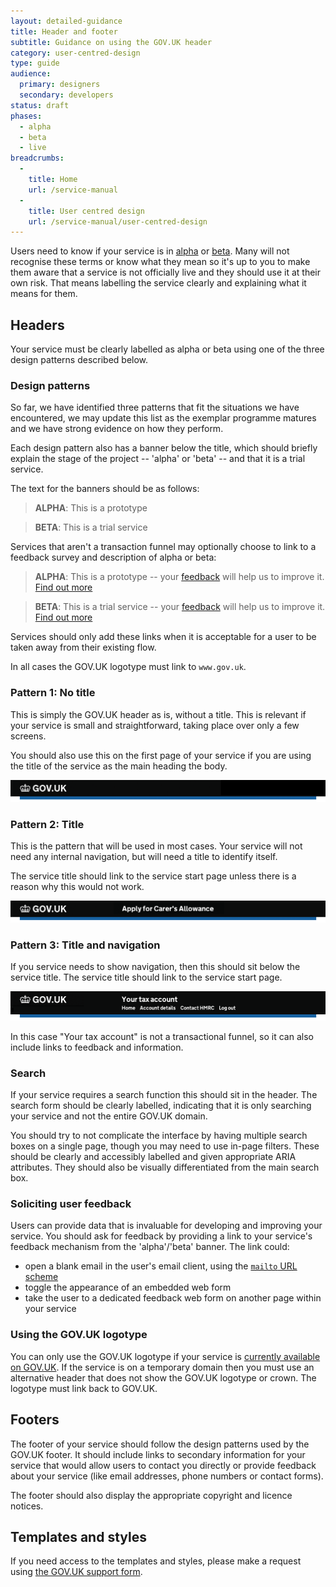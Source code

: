```yaml
---
layout: detailed-guidance
title: Header and footer
subtitle: Guidance on using the GOV.UK header
category: user-centred-design
type: guide
audience:
  primary: designers
  secondary: developers
status: draft
phases:
  - alpha
  - beta
  - live
breadcrumbs:
  -
    title: Home
    url: /service-manual
  -
    title: User centred design
    url: /service-manual/user-centred-design
---
```


Users need to know if your service is in [alpha](/service-manual/phases/alpha) or [beta](/service-manual/phases/beta). Many will not recognise these terms or know what they mean so it's up to you to make them aware that a service is not officially live and they should use it at their own risk. That means labelling the service clearly and explaining what it means for them.

## Headers

Your service must be clearly labelled as alpha or beta using one of the three design patterns described below.

### Design patterns

So far, we have identified three patterns that fit the situations we have encountered, we may update this list as the exemplar programme matures and we have strong evidence on how they perform.

Each design pattern also has a banner below the title, which should briefly explain the stage of the project -- 'alpha' or 'beta' -- and that it is a trial service.

The text for the banners should be as follows:

> **ALPHA**: This is a prototype

> **BETA**: This is a trial service

Services that aren't a transaction funnel may optionally choose to link to a feedback survey and description of alpha or beta:

> **ALPHA**: This is a prototype -- your [feedback]() will help us to improve it. [Find out more](/service-manual/phases/alpha)

> **BETA**: This is a trial service -- your [feedback]() will help us to improve it. [Find out more](/service-manual/phases/beta)

Services should only add these links when it is acceptable for a user to be taken away from their existing flow.

In all cases the GOV.UK logotype must link to `www.gov.uk`.

### Pattern 1: No title

This is simply the GOV.UK header as is, without a title. This is relevant if your service is small and straightforward, taking place over only a few screens.

You should also use this on the first page of your service if you are using the title of the service as the main heading the body.

![Pattern 1: No title](/service-manual/assets/images/header-footer/header-pattern-1.png)

### Pattern 2: Title

This is the pattern that will be used in most cases. Your service will not need any internal navigation, but will need a title to identify itself.

The service title should link to the service start page unless there is a reason why this would not work.

![Pattern 2: Title](/service-manual/assets/images/header-footer/header-pattern-2.png)

### Pattern 3: Title and navigation

If you service needs to show navigation, then this should sit below the service title. The service title should link to the service start page.

![Pattern 3: Title and navigation](/service-manual/assets/images/header-footer/header-pattern-3.png)

In this case "Your tax account" is not a transactional funnel, so it can also include links to feedback and information.

### Search

If your service requires a search function this should sit in the header. The search form should be clearly labelled, indicating that it is only searching your service and not the entire GOV.UK domain.

You should try to not complicate the interface by having multiple search boxes on a single page, though you may need to use in-page filters. These should be clearly and accessibly labelled and given appropriate ARIA attributes. They should also be visually differentiated from the main search box.

### Soliciting user feedback

Users can provide data that is invaluable for developing and improving your service. You should ask for feedback by providing a link to your service's feedback mechanism from the 'alpha'/'beta' banner. The link could:

* open a blank email in the user's email client, using the [`mailto` URL scheme](https://www.ietf.org/rfc/rfc2368.txt)
* toggle the appearance of an embedded web form
* take the user to a dedicated feedback web form on another page within your service

### Using the GOV.UK logotype

You can only use the GOV.UK logotype if your service is [currently available on GOV.UK](/service-manual/user-centred-design/service-look-and-feel). If the service is on a temporary domain then you must use an alternative header that does not show the GOV.UK logotype or crown. The logotype must link back to GOV.UK.

## Footers

The footer of your service should follow the design patterns used by the GOV.UK footer. It should include links to secondary information for your service that would allow users to contact you directly or provide feedback about your service (like email addresses, phone numbers or contact forms).

The footer should also display the appropriate copyright and licence notices.

## Templates and styles

If you need access to the templates and styles, please make a request using [the GOV.UK support form](/support/internal).

